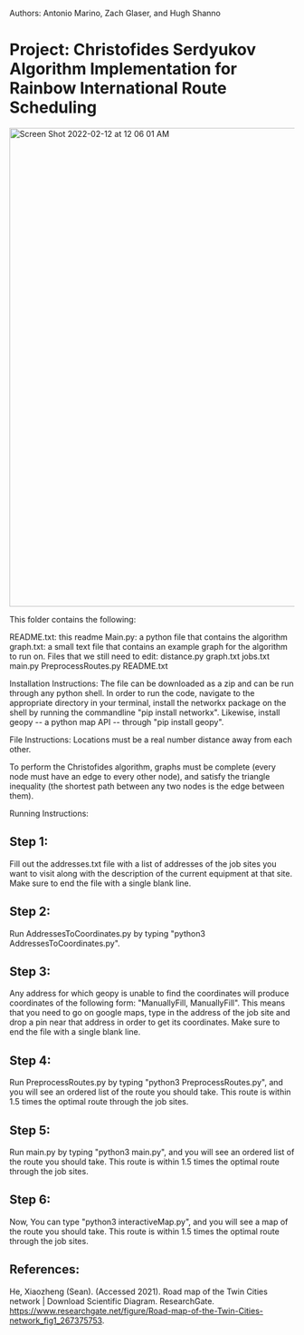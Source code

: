 Authors: Antonio Marino, Zach Glaser, and Hugh Shanno

# Project: Christofides Serdyukov Algorithm Implementation for Rainbow International Route Scheduling
<img width="844" alt="Screen Shot 2022-02-12 at 12 06 01 AM" src="https://user-images.githubusercontent.com/17751446/153699354-f6df49bc-f136-45d0-9bfe-17f3a7cede9a.png">

This folder contains the following:

README.txt: this readme
Main.py: a python file that contains the algorithm
graph.txt: a small text file that contains an example graph for the algorithm to run on.
Files that we still need to edit:
distance.py
graph.txt
jobs.txt
main.py
PreprocessRoutes.py
README.txt

Installation Instructions:
The file can be downloaded as a zip and can be run through any python shell. In order to run the code, navigate to the appropriate directory in your terminal, install the networkx package on the shell by running the commandline "pip install networkx".
Likewise, install geopy -- a python map API -- through "pip install geopy".

File Instructions:
Locations must be a real number distance away from each other.

To perform the Christofides algorithm, graphs must be complete (every node must have an edge to every other node), and satisfy the triangle inequality (the shortest path between any two nodes is the edge between them).


Running Instructions:

## Step 1: 

Fill out the addresses.txt file with a list of addresses of the job sites you want to visit along with the description of the current equipment at that site. Make sure to end the file with a single blank line.

## Step 2: 

Run AddressesToCoordinates.py by typing "python3 AddressesToCoordinates.py". 

## Step 3: 

Any address for which geopy is unable to find the coordinates will produce coordinates of the following form: "ManuallyFill, ManuallyFill". This means that you need to go on google maps, type in the address of the job site and drop a pin near that address in order to get its coordinates. Make sure to end the file with a single blank line.

## Step 4: 

Run PreprocessRoutes.py by typing "python3 PreprocessRoutes.py", and you will see an ordered list of the route you should take. This route is within 1.5 times the optimal route through the job sites.

## Step 5: 

Run main.py by typing "python3 main.py", and you will see an ordered list of the route you should take. This route is within 1.5 times the optimal route through the job sites.

## Step 6: 

Now, You can type "python3 interactiveMap.py", and you will see a map of the route you should take. This route is within 1.5 times the optimal route through the job sites.

## References:

He, Xiaozheng (Sean). (Accessed 2021). Road map of the Twin Cities network | Download Scientific Diagram. ResearchGate. https://www.researchgate.net/figure/Road-map-of-the-Twin-Cities-network_fig1_267375753.
